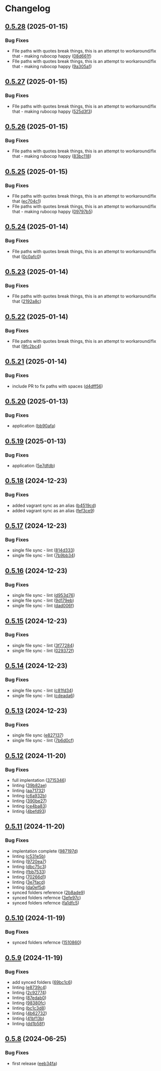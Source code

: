 # Changelog

## [0.5.28](https://github.com/STARTcloud/vagrant-scp-sync/compare/v0.5.27...v0.5.28) (2025-01-15)


### Bug Fixes

* FIle paths with quotes break things, this is an attempt to workaround/fix that - making rubocop happy ([08d661f](https://github.com/STARTcloud/vagrant-scp-sync/commit/08d661f6a63e894d9f012d4969e99053c259dde1))
* FIle paths with quotes break things, this is an attempt to workaround/fix that - making rubocop happy ([9a305a1](https://github.com/STARTcloud/vagrant-scp-sync/commit/9a305a16fe0bf43cf61c16260ad2e04c79663deb))

## [0.5.27](https://github.com/STARTcloud/vagrant-scp-sync/compare/v0.5.26...v0.5.27) (2025-01-15)


### Bug Fixes

* FIle paths with quotes break things, this is an attempt to workaround/fix that - making rubocop happy ([525d3f3](https://github.com/STARTcloud/vagrant-scp-sync/commit/525d3f396c503e79d2a0fc700b6e24de55379321))

## [0.5.26](https://github.com/STARTcloud/vagrant-scp-sync/compare/v0.5.25...v0.5.26) (2025-01-15)


### Bug Fixes

* FIle paths with quotes break things, this is an attempt to workaround/fix that - making rubocop happy ([83bc118](https://github.com/STARTcloud/vagrant-scp-sync/commit/83bc1184d3809da8af81af2e2795f4725615e425))

## [0.5.25](https://github.com/STARTcloud/vagrant-scp-sync/compare/v0.5.24...v0.5.25) (2025-01-15)


### Bug Fixes

* FIle paths with quotes break things, this is an attempt to workaround/fix that ([ec704c1](https://github.com/STARTcloud/vagrant-scp-sync/commit/ec704c16d2d49436f842e3e490ea61b9b1f0d322))
* FIle paths with quotes break things, this is an attempt to workaround/fix that - making rubocop happy ([09797b5](https://github.com/STARTcloud/vagrant-scp-sync/commit/09797b591d3c7e7678cf251cc41835fea3576e8a))

## [0.5.24](https://github.com/STARTcloud/vagrant-scp-sync/compare/v0.5.23...v0.5.24) (2025-01-14)


### Bug Fixes

* FIle paths with quotes break things, this is an attempt to workaround/fix that ([0c0afc0](https://github.com/STARTcloud/vagrant-scp-sync/commit/0c0afc012bb99fb28de97575c4256bf622e60d16))

## [0.5.23](https://github.com/STARTcloud/vagrant-scp-sync/compare/v0.5.22...v0.5.23) (2025-01-14)


### Bug Fixes

* FIle paths with quotes break things, this is an attempt to workaround/fix that ([2192a8c](https://github.com/STARTcloud/vagrant-scp-sync/commit/2192a8c97de0749dcb4038d5ea485b2b186325c8))

## [0.5.22](https://github.com/STARTcloud/vagrant-scp-sync/compare/v0.5.21...v0.5.22) (2025-01-14)


### Bug Fixes

* FIle paths with quotes break things, this is an attempt to workaround/fix that ([9fc2bc4](https://github.com/STARTcloud/vagrant-scp-sync/commit/9fc2bc4ca84034819aab90cc7aa9423979134fb8))

## [0.5.21](https://github.com/STARTcloud/vagrant-scp-sync/compare/v0.5.20...v0.5.21) (2025-01-14)


### Bug Fixes

* include PR to fix paths with spaces ([d4dff56](https://github.com/STARTcloud/vagrant-scp-sync/commit/d4dff5695d7b1962f667a95839e75e74c58ddffd))

## [0.5.20](https://github.com/STARTcloud/vagrant-scp-sync/compare/v0.5.19...v0.5.20) (2025-01-13)


### Bug Fixes

* application ([bb90afa](https://github.com/STARTcloud/vagrant-scp-sync/commit/bb90afae8ab9f29f28d26386ba48d0110bd1cdeb))

## [0.5.19](https://github.com/STARTcloud/vagrant-scp-sync/compare/v0.5.18...v0.5.19) (2025-01-13)


### Bug Fixes

* application ([5e7dfdb](https://github.com/STARTcloud/vagrant-scp-sync/commit/5e7dfdb466a633aa1d2019ba109c86571d47450f))

## [0.5.18](https://github.com/STARTcloud/vagrant-scp-sync/compare/v0.5.17...v0.5.18) (2024-12-23)


### Bug Fixes

* added vagrant sync as an alias ([b4519cd](https://github.com/STARTcloud/vagrant-scp-sync/commit/b4519cd9a0cd1e4b00481266ab91196392fcb277))
* added vagrant sync as an alias ([fef3ce9](https://github.com/STARTcloud/vagrant-scp-sync/commit/fef3ce994a291d0b1c795af3101049b325740510))

## [0.5.17](https://github.com/STARTcloud/vagrant-scp-sync/compare/v0.5.16...v0.5.17) (2024-12-23)


### Bug Fixes

* single file sync - lint ([814d333](https://github.com/STARTcloud/vagrant-scp-sync/commit/814d333a78b41e7d7e62b69086abd36d3182c0cd))
* single file sync - lint ([7b9bb34](https://github.com/STARTcloud/vagrant-scp-sync/commit/7b9bb345c8137030f83a438aa6e101e07be3d7fb))

## [0.5.16](https://github.com/STARTcloud/vagrant-scp-sync/compare/v0.5.15...v0.5.16) (2024-12-23)


### Bug Fixes

* single file sync - lint ([d953d76](https://github.com/STARTcloud/vagrant-scp-sync/commit/d953d761e37668f77d2b8d2c4417a3351bd260e8))
* single file sync - lint ([9d179eb](https://github.com/STARTcloud/vagrant-scp-sync/commit/9d179eb36d01b85c75aade4a04a59eae8280264b))
* single file sync - lint ([dad006f](https://github.com/STARTcloud/vagrant-scp-sync/commit/dad006fa9da87ac57a79a95124a741f9183a67f0))

## [0.5.15](https://github.com/STARTcloud/vagrant-scp-sync/compare/v0.5.14...v0.5.15) (2024-12-23)


### Bug Fixes

* single file sync - lint ([3f77284](https://github.com/STARTcloud/vagrant-scp-sync/commit/3f772846fee7d2a42b7ffa6cfcc4bf4547e09466))
* single file sync - lint ([029372f](https://github.com/STARTcloud/vagrant-scp-sync/commit/029372fbb906281ee70d0bcae800f71b73f88f73))

## [0.5.14](https://github.com/STARTcloud/vagrant-scp-sync/compare/v0.5.13...v0.5.14) (2024-12-23)


### Bug Fixes

* single file sync - lint ([c81fd34](https://github.com/STARTcloud/vagrant-scp-sync/commit/c81fd346a8ac76dba78244c18c0a7779baadbcf1))
* single file sync - lint ([cdeada6](https://github.com/STARTcloud/vagrant-scp-sync/commit/cdeada62478832d464b4baf73cc5c87eea58901c))

## [0.5.13](https://github.com/STARTcloud/vagrant-scp-sync/compare/v0.5.12...v0.5.13) (2024-12-23)


### Bug Fixes

* single file sync ([e827137](https://github.com/STARTcloud/vagrant-scp-sync/commit/e827137d3b5c64a1e226188ee29b04c205b8a855))
* single file sync - lint ([7b6d0cf](https://github.com/STARTcloud/vagrant-scp-sync/commit/7b6d0cf504ce0bf93f8e1ed0470b8755721ff23b))

## [0.5.12](https://github.com/STARTcloud/vagrant-scp-sync/compare/v0.5.11...v0.5.12) (2024-11-20)


### Bug Fixes

* full implentation ([3715346](https://github.com/STARTcloud/vagrant-scp-sync/commit/3715346080fe36ccc08fb401770ef59de13c82ab))
* linting ([39b82ae](https://github.com/STARTcloud/vagrant-scp-sync/commit/39b82ae671da035f7bbb3eec693b99f950acc1fc))
* linting ([aa71732](https://github.com/STARTcloud/vagrant-scp-sync/commit/aa717326be49ecd3452e9a793c9bba2146a4efc5))
* linting ([c6a932b](https://github.com/STARTcloud/vagrant-scp-sync/commit/c6a932b9d476d31ea4bc522bd9356f2a273ca9bd))
* linting ([390be27](https://github.com/STARTcloud/vagrant-scp-sync/commit/390be27b4f042ae22e035d2829f236f59cccbced))
* linting ([ce4ba83](https://github.com/STARTcloud/vagrant-scp-sync/commit/ce4ba83954f318062886492f4742950b0b726957))
* linting ([4befd93](https://github.com/STARTcloud/vagrant-scp-sync/commit/4befd9393ff86006291b293534bdefffac5e413b))

## [0.5.11](https://github.com/STARTcloud/vagrant-scp-sync/compare/v0.5.10...v0.5.11) (2024-11-20)


### Bug Fixes

* implentation complete ([987197d](https://github.com/STARTcloud/vagrant-scp-sync/commit/987197d15506d7c11b08af2e279efeb178037b71))
* linting ([c531e5b](https://github.com/STARTcloud/vagrant-scp-sync/commit/c531e5b2137781d6c670dc1cc0053d79a63637b6))
* linting ([9720ea7](https://github.com/STARTcloud/vagrant-scp-sync/commit/9720ea74d683180f213b62dc45c821b3b3e9c615))
* linting ([dbc75c3](https://github.com/STARTcloud/vagrant-scp-sync/commit/dbc75c328c7e5e042d02e8c7472a83e3898b274b))
* linting ([fbb7533](https://github.com/STARTcloud/vagrant-scp-sync/commit/fbb7533ee869bd1d761fd33b365b26bcca9557c7))
* linting ([70266d1](https://github.com/STARTcloud/vagrant-scp-sync/commit/70266d1a4aafe9e68ed9e1f5f0242268f1f3e5cc))
* linting ([3e7facd](https://github.com/STARTcloud/vagrant-scp-sync/commit/3e7facd04a4af7060773e96b6e298a2c0ae0f953))
* linting ([da0ef5d](https://github.com/STARTcloud/vagrant-scp-sync/commit/da0ef5d2435ca6cef31fc626891d1144677a34bb))
* synced folders reference ([2b8ade9](https://github.com/STARTcloud/vagrant-scp-sync/commit/2b8ade9ef7d896e11851eb004ac687031f8dd1a0))
* synced folders refernce ([3efe97c](https://github.com/STARTcloud/vagrant-scp-sync/commit/3efe97c50ea6e18e5aca4876c2fd05003401ddb0))
* synced folders refernce ([fa1dfc5](https://github.com/STARTcloud/vagrant-scp-sync/commit/fa1dfc5a04611ac623b84cd02c7c513fb390936e))

## [0.5.10](https://github.com/STARTcloud/vagrant-scp-sync/compare/v0.5.9...v0.5.10) (2024-11-19)


### Bug Fixes

* synced folders refernce ([1510860](https://github.com/STARTcloud/vagrant-scp-sync/commit/15108609d9424f72046035762b1991d7318ccdf1))

## [0.5.9](https://github.com/STARTcloud/vagrant-scp-sync/compare/v0.5.8...v0.5.9) (2024-11-19)


### Bug Fixes

* add synced folders ([69bc1c6](https://github.com/STARTcloud/vagrant-scp-sync/commit/69bc1c683eddc802746f9e308cc951ad4baaee01))
* linting ([e8739c4](https://github.com/STARTcloud/vagrant-scp-sync/commit/e8739c453433e682d8cefe86b3031a9754f3dec8))
* linting ([2c92774](https://github.com/STARTcloud/vagrant-scp-sync/commit/2c92774f575ad1279a46cc3926c9b5bbf839410a))
* linting ([87edab0](https://github.com/STARTcloud/vagrant-scp-sync/commit/87edab01efdfde25f05d35945bcd5e22c67dad0b))
* linting ([98380fc](https://github.com/STARTcloud/vagrant-scp-sync/commit/98380fcf1b8c234ef5a7e42ced475f3416905681))
* linting ([bc1c3d8](https://github.com/STARTcloud/vagrant-scp-sync/commit/bc1c3d87432320d77c7e47a023f99f63d98e63fa))
* linting ([4b62732](https://github.com/STARTcloud/vagrant-scp-sync/commit/4b62732083b4a7fe516a0c77dec6618bdadd2fa1))
* linting ([41bf13b](https://github.com/STARTcloud/vagrant-scp-sync/commit/41bf13b94d233997755bcf48e60e2e26ac8b9f37))
* linting ([dd1b58f](https://github.com/STARTcloud/vagrant-scp-sync/commit/dd1b58fd7bad93afa9164dcf46e6f3668ee546be))

## [0.5.8](https://github.com/STARTcloud/vagrant-scp-sync/compare/v0.5.7...v0.5.8) (2024-06-25)


### Bug Fixes

* first release ([eeb34fa](https://github.com/STARTcloud/vagrant-scp-sync/commit/eeb34fa0ecb5b851721c6ef21eebc4dfc0733d2f))
